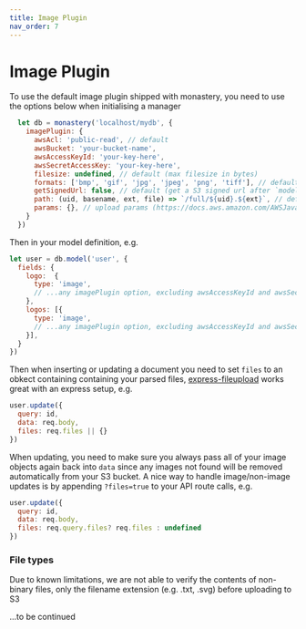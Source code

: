 ```yaml
---
title: Image Plugin
nav_order: 7
---
```


# Image Plugin

To use the default image plugin shipped with monastery, you need to use the options below when initialising a manager

```js
  let db = monastery('localhost/mydb', {
    imagePlugin: {
      awsAcl: 'public-read', // default
      awsBucket: 'your-bucket-name',
      awsAccessKeyId: 'your-key-here',
      awsSecretAccessKey: 'your-key-here',
      filesize: undefined, // default (max filesize in bytes)
      formats: ['bmp', 'gif', 'jpg', 'jpeg', 'png', 'tiff'], // default (use 'any' to allow all extensions)
      getSignedUrl: false, // default (get a S3 signed url after `model.find()`, can be defined per request)
      path: (uid, basename, ext, file) => `/full/${uid}.${ext}`, // default
      params: {}, // upload params (https://docs.aws.amazon.com/AWSJavaScriptSDK/latest/AWS/S3.html#upload-property)
    }
  })
```

Then in your model definition, e.g.

```js
let user = db.model('user', {
  fields: {
    logo:  {
      type: 'image',
      // ...any imagePlugin option, excluding awsAccessKeyId and awsSecretAccessKey
    },
    logos: [{
      type: 'image',
      // ...any imagePlugin option, excluding awsAccessKeyId and awsSecretAccessKey
    }],
  }
})
```

Then when inserting or updating a document you need to set `files` to an obkect containing containing your parsed files, [express-fileupload](https://github.com/richardgirges/express-fileupload) works great with an express setup, e.g.

```js
user.update({
  query: id,
  data: req.body,
  files: req.files || {}
})
```

When updating, you need to make sure you always pass all of your image objects again back into `data` since any images not found will be removed automatically from your S3 bucket. A nice way to handle image/non-image updates is by appending `?files=true` to your API route calls, e.g.

```js
user.update({
  query: id,
  data: req.body,
  files: req.query.files? req.files : undefined
})
```

### File types

Due to known limitations, we are not able to verify the contents of non-binary files, only the filename extension (e.g. .txt, .svg) before uploading to S3

...to be continued
